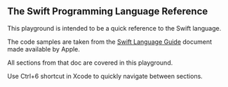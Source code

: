 The Swift Programming Language Reference
-------------

This playground is intended to be a quick reference to the Swift language.

The code samples are taken from the [Swift Language Guide](https://developer.apple.com/library/ios/documentation/Swift/Conceptual/Swift_Programming_Language/TheBasics.html#//apple_ref/doc/uid/TP40014097-CH5-XID_454) document made available by Apple.

All sections from that doc are covered in this playground.

Use Ctrl+6 shortcut in Xcode to quickly navigate between sections.
